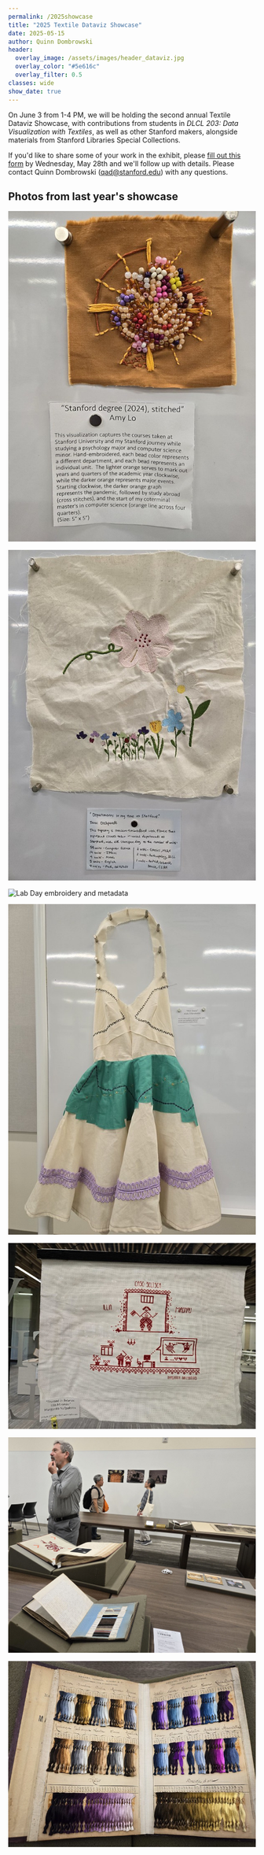 ```yaml
---
permalink: /2025showcase
title: "2025 Textile Dataviz Showcase"
date: 2025-05-15
author: Quinn Dombrowski
header:
  overlay_image: /assets/images/header_dataviz.jpg
  overlay_color: "#5e616c"
  overlay_filter: 0.5
classes: wide
show_date: true
---
```


On June 3 from 1-4 PM, we will be holding the second annual Textile Dataviz Showcase, with contributions from students in *DLCL 203: Data Visualization with Textiles*, as well as other Stanford makers, alongside materials from Stanford Libraries Special Collections.

If you'd like to share some of your work in the exhibit, please [fill out this form](https://docs.google.com/forms/d/e/1FAIpQLSf0c97fjVlmudNKCgw1NhibUfLKixMmiVmSJ0dgef54-etB8Q/viewform?usp=dialog) by Wednesday, May 28th and we'll follow up with details. Please contact Quinn Dombrowski (qad@stanford.edu) with any questions.

## Photos from last year's showcase

![Amy Lo's 'Stanford Degree, stitched'](/assets/images/2024_amylo.jpg)

![Tanvi Deshpane's flower visualization of departments from her time at Stanford](/assets/images/2024_tanvideshpande.jpg)

![Lab Day embroidery and metadata](/assets/images/2024_labday.jpg)

![Aldis Elfarsdottir's data visualization dress](/assets/images/2024_aldis.jpg)

![Margarita Nafpaktitis's "Framed in Belarus" embroidery](/assets/images/2024_framedinbelarus.jpg)

![Henry Lowood and silk thread samples in the special collections room](/assets/images/2024_silk.jpg)

![Silk thread samples](/assets/images/2024_silkthread.jpg)